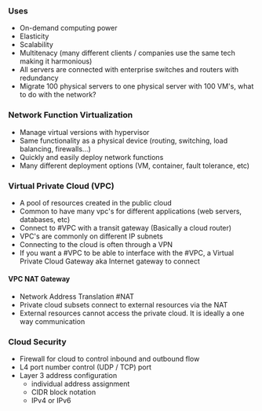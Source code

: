 ### Uses
- On-demand computing power
-  Elasticity
- Scalability
- Multitenacy (many different clients / companies use the same tech making it harmonious)
- All servers are connected with enterprise switches and routers with redundancy
- Migrate 100 physical servers to one physical server with 100 VM's, what to do with the network?

### Network Function Virtualization
- Manage virtual versions with hypervisor
- Same functionality as a physical device (routing, switching, load balancing, firewalls...)
- Quickly and easily deploy network functions
- Many different deployment options (VM, container, fault tolerance, etc)

### Virtual Private Cloud (VPC)
- A pool of resources created in the public cloud
- Common to have many vpc's for different applications (web servers, databases, etc)
- Connect to #VPC with a transit gateway (Basically a cloud router)
- VPC's are commonly on different IP subnets
- Connecting to the cloud is often through a VPN
- If you want a #VPC to be able to interface with the #VPC, a Virtual Private Cloud Gateway aka Internet gateway to connect
#### VPC NAT Gateway
- Network Address Translation #NAT
- Private cloud subsets connect to external resources via the NAT
- External resources cannot access the private cloud. It is ideally a one way communication

### Cloud Security
- Firewall for cloud to control inbound and outbound flow
-  L4 port number control (UDP  / TCP) port
- Layer 3 address configuration
	- individual address assignment
	- CIDR block notation
	- IPv4 or IPv6